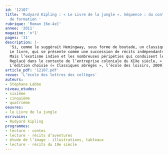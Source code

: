 ```yaml
---
id: '12107'
title: 'Rudyard Kipling : « Le Livre de la jungle ». Séquence : du conte au roman
  de formation '
rubrique: 'Roman [6e-4e]'
annee: '2011'
magazine: 'n°1'
pages: '31'
description: |-
  'Si, comme le suggérait Hemingway, sous forme de boutade, un classique est une œuvre dont tout le monde parle, mais que personne n’a lu, « Le Livre de la jungle » est le classique par excellence.
  Le livre, qui se présente comme une succession de récits indépendants, peut parfaitement convenir à l’étude du conte en sixième.
  Mais l’exotisme indien et les nombreuses péripéties qui conduisent le héros à réintégrer la civilisation composent un magnifique roman d’aventures que les élèves de cinquième découvriront avec profit.
  Replacé dans le contexte de l’entreprise coloniale du XIXe siècle, « Le Livre de la jungle » est également un titre qui, par la multiplicité des genres et notions littéraires qu’il permet d’aborder, peut convenir aux élèves de quatrième.
  L’édition choisie (« Classiques abrégés », l’école des loisirs, 2009) reprend seulement certains des contes publiés sous les titres « Le Livre de la jungle » et « Le Second Livre de la jungle ». Mais l’ensemble constitue une évidente unité car les nouvelles retenues sont celles ayant Mowgli pour personnage central.'
article_pdf: '12107.pdf'
revue: 'L’école des lettres des collèges'
auteurs:
- Stéphane Labbe
niveau_etudes:
- sixième
- cinquième
- quatrième
oeuvres:
- le Livre de la jungle
ecrivains:
- Rudyard kipling
programmes:
- lecture - contes
- lecture - récits d’aventures
- étude de l’image - illustrations, tableaux
- lecture - récits du 19e siècle
---
```

